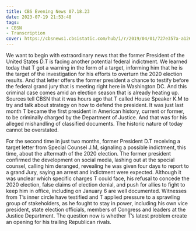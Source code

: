 ```yaml
---
title: CBS Evening News 07.18.23
date: 2023-07-19 21:53:48
tags:
- CBSN
- Transcription
cover: https://cbsnews1.cbsistatic.com/hub/i/r/2019/04/01/727e357a-a126-4138-a2c5-4d3222669d57/thumbnail/640x360/3ff2761028dc5c65cc4f07acd54bcd5c/cbsn2-logo-1920x1080.jpg
---
```

We want to begin with extraordinary news that the former President of the United States D.T is facing another potential federal indictment. We learned today that T got a warning in the form of a target, informing him that he is the target of the investigation for his efforts to overturn the 2020 election results. And that letter offers the former president a chance to testify before the federal grand jury that is meeting right here in Washington DC. And this criminal case comes amid an election season that is already heating up. Sources tell CBSN that it was hours ago that T called House Speaker K.M to try and talk about strategy on how to defend the president. It was just last month T became the first president in American history, current or former, to be criminally charged by the Department of Justice. And that was for his alleged mishandling of classified documents. The historic nature of today cannot be overstated. 

For the second time in just two months, former President D.T receiving a target letter from Special Counsel J.M, signaling a possible indictment, this time, about the aftermath of the 2020 election. The former president confirmed the development on social media, lashing out at the special counsel, calling him deranged, revealing he was given four days to report to a grand Jury, saying an arrest and indictment were expected. Although it was unclear which specific charges T could face, his refusal to concede the 2020 election, false claims of election denial, and push for allies to fight to keep him in office, including on January 6 are well documented. Witnesses from T’s inner circle have testified and T applied pressure to a sprawling group of stakeholders, as he fought to stay in power, including his own vice president, state election officials, members of Congress and leaders at the Justice Department. The question now is whether T’s latest problem create an opening for his trailing Republican rivals.
